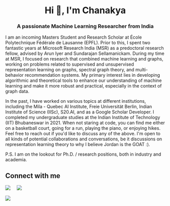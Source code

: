 <h1 align="center">Hi 👋, I'm Chanakya</h1>
<h3 align="center">A passionate Machine Learning Researcher from India</h3>

I am an incoming Masters Student and Research Scholar at École Polytechnique Fédérale de Lausanne (EPFL). Prior to this, I spent two fantastic years at Microsoft Research India (MSR) as a predoctoral research fellow, advised by Arun Iyer and Sundarajan Sellamanickam. During my time at MSR, I focused on research that combined machine learning and graphs, working on problems related to supervised and unsupervised representation learning on graphs, spectral graph theory, and multi-behavior recommendation systems. My primary interest lies in developing algorithmic and theoretical tools to enhance our understanding of machine learning and make it more robust and practical, especially in the context of graph data.

In the past, I have worked on various topics at different institutions, including the Mila - Quebec AI Institute, Freie Universität Berlin, Indian Institute of Science (IISc), S20.AI, and as a Google Scholar Developer. I completed my undergraduate studies at the Indian Institute of Technology (IIT) Bhubaneswar in 2021.
When not staring at code, you can find me either on a basketball court, going for a run, playing the piano, or enjoying hikes. Feel free to reach out if you'd like to discuss any of the above. I'm open to all kinds of potential collaborations and conversations, be it discussions on representation learning theory to why I believe Jordan is the GOAT :).

P.S. I am on the lookout for Ph.D. / research positions, both in industry and academia.

## Connect with me

<a href="https://www.linkedin.com/in/chanakyaekbote/"><img src="https://img.shields.io/badge/linkedin-%230077B5.svg?&style=for-the-badge&logo=linkedin&logoColor=white" /></a>&nbsp;&nbsp;&nbsp;&nbsp;
<a href="mailto:ca10@iitbbs.ac.in"><img src="https://img.shields.io/badge/gmail-%23D14836.svg?&style=for-the-badge&logo=gmail&logoColor=white" /></a>&nbsp;&nbsp;&nbsp;&nbsp;

<a href="https://github.com/anuraghazra/github-readme-stats">
  <img align="left" src="https://github-readme-stats.vercel.app/api?username=cekbote&show_icons=true&hide_border=true" />
</a>


